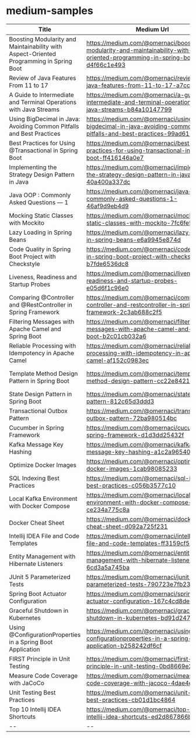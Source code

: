 # medium-samples

| Title | Medium Url | Repo
| --- | --- | --- | 
| Boosting Modularity and Maintainability with Aspect-Oriented Programming in Spring Boot | https://medium.com/@omernaci/boosting-modularity-and-maintainability-with-aspect-oriented-programming-in-spring-boot-d4f66c1e493 | *account-aop* |
| Review of Java Features From 11 to 17 | https://medium.com/@omernaci/review-of-java-features-from-11-to-17-a7ccbb9af133 | *features* |
| A Guide to Intermediate and Terminal Operations with Java Streams | https://medium.com/@omernaci/a-guide-to-intermediate-and-terminal-operations-with-java-streams-b84a10147799 | *stream-exercise* |
| Using BigDecimal in Java: Avoiding Common Pitfalls and Best Practices | https://medium.com/@omernaci/using-bigdecimal-in-java-avoiding-common-pitfalls-and-best-practices-99ad61364eb2 | *</>* |
| Best Practices for Using @Transactional in Spring Boot | https://medium.com/@omernaci/best-practices-for-using-transactional-in-spring-boot-ff416146a0e7 | *</>* |
| Implementing the Strategy Design Pattern in Java | https://medium.com/@omernaci/implementing-the-strategy-design-pattern-in-java-40a400a337dc | *strategy-example* |
| Java OOP : Commonly Asked Questions — 1 | https://medium.com/@omernaci/java-oop-commonly-asked-questions-1-46af9d9eb4d9 | [*java-oop*](https://javapulse.github.io/studious-adventure/#-4-java-oop) |
| Mocking Static Classes with Mockito | https://medium.com/@omernaci/mocking-static-classes-with-mockito-7fc6fe54d4b0 | *payment* |
| Lazy Loading in Spring Beans | https://medium.com/@omernaci/lazy-loading-in-spring-beans-e6a9945e874d | *lazy-example* |
| Code Quality in Spring Boot Project with Checkstyle | https://medium.com/@omernaci/code-quality-in-spring-boot-project-with-checkstyle-b7fde6536dc8 | *checkstyle-example*|
| Liveness, Readiness and Startup Probes | https://medium.com/@omernaci/liveness-readiness-and-startup-probes-e05d6f1c96e0 | *</>* |
| Comparing @Controller and @RestController in Spring Framework | https://medium.com/@omernaci/comparing-controller-and-restcontroller-in-spring-framework-2c3ab688c2f5 | *</>* |
| Filtering Messages with Apache Camel and Spring Boot | https://medium.com/@omernaci/filtering-messages-with-apache-camel-and-spring-boot-b2c01cb032a6 | *camel-example*|
| Reliable Processing with Idempotency in Apache Camel | https://medium.com/@omernaci/reliable-processing-with-idempotency-in-apache-camel-af152c0983ec | *camel-example* |
| Template Method Design Pattern in Spring Boot | https://medium.com/@omernaci/template-method-design-pattern-cc22e8421637 | *design-patterns/behavioral/template-method* |
| State Design Pattern in Spring Boot | https://medium.com/@omernaci/state-design-pattern-812c65d3ddd3 | *design-patterns/behavioral/state* |
| Transactional Outbox Pattern | https://medium.com/@omernaci/transactional-outbox-pattern-72ba980514bc | *outbox* |
| Cucumber in Spring Framework | https://medium.com/@omernaci/cucumber-in-spring-framework-d1d3dd25432f | *cucumber-example* |
| Kafka Message Key Hashing | https://medium.com/@omernaci/kafka-message-key-hashing-a1c2a9654060 | *</>* |
| Optimize Docker Images | https://medium.com/@omernaci/optimize-docker-images-1cab98085233 | *</>* |
| SQL Indexing Best Practices | https://medium.com/@omernaci/sql-indexing-best-practices-c056b3577c10 | *</>* |
| Local Kafka Environment with Docker Compose | https://medium.com/@omernaci/local-kafka-environment-with-docker-compose-ce234a775c8a | *</>* |
| Docker Cheat Sheet | https://medium.com/@omernaci/docker-cheat-sheet-d092a725f231 | *</>* |
| Intellij IDEA File and Code Templates | https://medium.com/@omernaci/intellij-idea-file-and-code-templates-ff3159cf523a | *</>* |
| Entity Management with Hibernate Listeners | https://medium.com/@omernaci/entity-management-with-hibernate-listeners-6cd3a5a745ba | *hibernate-listener-example* |
| JUnit 5 Parameterized Tests | https://medium.com/@omernaci/junit-5-parameterized-tests-790723e7fb23 | *junit-parameterized-test-example* |
| Spring Boot Actuator Configuration | https://medium.com/@omernaci/spring-boot-actuator-configuration-167c4cd8de18 | *</>* |
| Graceful Shutdown in Kubernetes | https://medium.com/@omernaci/graceful-shutdown-in-kubernetes-bd91d247da80 | *</>* |
| Using @ConfigurationProperties in a Spring Boot Application | https://medium.com/@omernaci/using-configurationproperties-in-a-spring-boot-application-b258242df6cf | *configuration-example* |
| FIRST Principle in Unit Testing | https://medium.com/@omernaci/first-principle-in-unit-testing-0bd8669e2144 | *</>* |
| Measure Code Coverage with JaCoCo | https://medium.com/@omernaci/measure-code-coverage-with-jacoco-4dae4ecd1ccc | *jacoco-example* |
| Unit Testing Best Practices | https://medium.com/@omernaci/unit-testing-best-practices-cb01d1bc4864 | *</>* |
| Top 10 Intellij IDEA Shortcuts | https://medium.com/@omernaci/top-10-intellij-idea-shortcuts-ed2d867866b9 | *</>* |
| -- | -- | -- |
